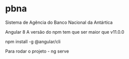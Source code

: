# pbna
Sistema de Agência do Banco Nacional da Antártica


Angular 8 
A versão do npm tem que ser maior que v11.0.0

npm install -g @angular/cli

Para rodar o projeto - ng serve



